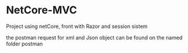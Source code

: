 # NetCore-MVC
 Project using netCore, front with Razor and session sistem 

the postman request for xml and Json object can be found on the named folder postman
